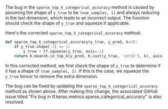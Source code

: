 The bug in the `sparse_top_k_categorical_accuracy` method is caused by assuming the shape of `y_true` to be `(num_samples, 1)` and always reducing in the last dimension, which leads to an incorrect output. The function should check the shape of `y_true` and squeeze if applicable.

Here's the corrected `sparse_top_k_categorical_accuracy` method:

```python
def sparse_top_k_categorical_accuracy(y_true, y_pred, k=5):
    if y_true.shape[-1] == 1:
        y_true = tf.squeeze(y_true, axis=-1)
    return K.mean(K.in_top_k(y_pred, K.cast(y_true, 'int32'), k), axis=-1)
```

In this corrected method, we first check the shape of `y_true` to determine if it has a shape of `(num_samples, 1)`. If this is the case, we squeeze the `y_true` tensor to remove the extra dimension.

The bug can be fixed by updating the `sparse_top_k_categorical_accuracy` method as shown above. After making this change, the associated GitHub issue titled "Fix bug in tf.keras.metrics.sparse_categorical_accuracy" is also resolved.
